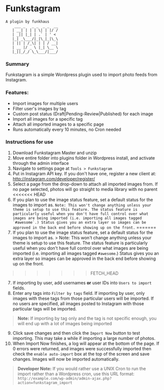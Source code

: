 Funkstagram
===========

```
A plugin by funkhaus
    ___ _   _ _  _ _  __
   | __| | | | \| | |/ /
   | _|| |_| | .` | ' <
   |_| _\___/|_|\_|_|\_\
   | || | /_\| | | / __|
   | __ |/ _ \ |_| \__ \
   |_||_/_/ \_\___/|___/

```

### Summary

Funkstagram is a simple Wordpress plugin used to import photo feeds from Instagram.

### Features:

* Import images for multiple users
* Filter user's images by tag
* Custom post status (Draft|Pending-Review|Published) for each image
* Import all images for a specific tag
* Attach all imported images to a specific page
* Runs automatically every 10 minutes, no Cron needed

### Instructions for use

1. Download Funkstagram Master and unzip
2. Move entire folder into plugins folder in Wordpress install, and activate through the admin interface
3. Navigate to settings page at `Tools > Funkstagram`
4. Put in Instagram API key. If you don't have one, register a new client at: http://instagram.com/developer/register/
5. Select a page from the drop-down to attach all imported images from. If no page selected, photos will go straight to media library with no parent
<<<<<<< HEAD
6. If you plan to use the image status feature, set a default status for the images to import as.
```Note: This won't change anything unless your theme is setup to use this feature. The status feature is particularly useful when you don't have full control over what images are being imported (i.e. importing all images tagged `#awesome`.) Status gives you an extra layer so images can be approved in the back end before showing up on the front.```
=======
6. If you plan to use the image status feature, set a default status for the images to import as. > Note: This won't change anything unless your theme is setup to use this feature. The status feature is particularly useful when you don't have full control over what images are being imported (i.e. importing all images tagged `#awesome`.) Status gives you an extra layer so images can be approved in the back end before showing up on the front.
>>>>>>> FETCH_HEAD
7. If importing by user, add usernames **or** user IDs into `Users to import` fields.
8. Enter any tags into `Filter by tags` field. If importing by user, only images with these tags from those particular users will be imported. If no users are specified, all images posted to Instagram with those particular tags will be imported.
> **Note:** If importing by tag only and the tag is not specific enough, you will end up with a lot of images being imported
9. Click save changes and then click the `Import Now` button to test importing. This may take a while if importing a large number of photos.
10. When Import Now finishes, a log will appear at the bottom of the page. If 0 errors were returned, and images were successfully imported then check the `enable auto-import` box at the top of the screen and save changes. Images will now be imported automatically.
> **Developer Note:** If you would rather use a UNIX Cron to run the import rather than a Wordpress cron, use this URL format: `http://example.com/wp-admin/admin-ajax.php?action=funkstagram_import`
